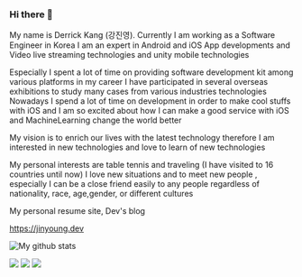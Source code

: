 ### Hi there 👋


My name is Derrick Kang (강진영). Currently I am working as a Software Engineer in Korea
I am an expert in Android and iOS App developments and Video live streaming technologies and unity mobile technologies

Especially I spent a lot of time on providing software development kit among various platforms in my career
I have participated in several overseas exhibitions to study many cases from various industries technologies
Nowadays I spend a lot of time on development in order to make cool stuffs with iOS and I am so excited about how I can make a good service with iOS and MachineLearning change the world better

My vision is to enrich our lives with the latest technology therefore I am interested in new technologies and love to learn of new technologies

My personal interests are table tennis and traveling (I have visited to 16 countries until now) I love new situations and to meet new people , especially I can be a close friend easily to any people regardless of nationality, race, age,gender, or different cultures

My personal resume site, Dev's blog

https://jinyoung.dev 

![My github stats](https://github-readme-stats.vercel.app/api?username=superbderrick)

[<img src="https://img.shields.io/badge/linkedin-%230077B5.svg?&style=for-the-badge&logo=linkedin&logoColor=white" />](https://www.linkedin.com/in/sensational/) [<img src = "https://img.shields.io/badge/instagram-%23E4405F.svg?&style=for-the-badge&logo=instagram&logoColor=white">](https://www.instagram.com/derricks2/) [<img src = "https://img.shields.io/badge/facebook-%231877F2.svg?&style=for-the-badge&logo=facebook&logoColor=white">](https://www.facebook.com/jinyeoung.kang)




